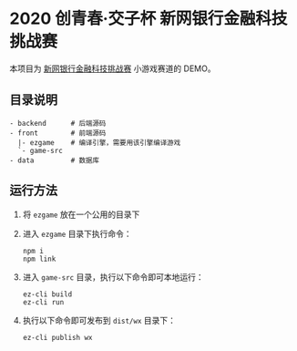 # 2020 创青春·交子杯 新网银行金融科技挑战赛

本项目为 [新网银行金融科技挑战赛](https://www.kesci.com/custom_landing/xwbank) 小游戏赛道的 DEMO。

## 目录说明

```text
- backend      # 后端源码
- front        # 前端源码
  |- ezgame    # 编译引擎，需要用该引擎编译游戏
  `- game-src
- data         # 数据库
```

## 运行方法

1. 将 `ezgame` 放在一个公用的目录下
2. 进入 `ezgame` 目录下执行命令：

   ```shell
   npm i
   npm link
   ```

3. 进入 `game-src` 目录，执行以下命令即可本地运行：

   ```shell
   ez-cli build
   ez-cli run
   ```

4. 执行以下命令即可发布到 `dist/wx` 目录下：

   ```shell
   ez-cli publish wx
   ```
